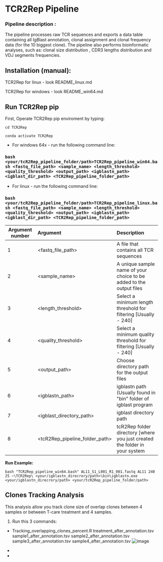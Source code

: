 # TCR2Rep Pipeline 

### Pipeline description :  
The pipeline processes raw TCR sequences and exports a data table containing all IgBlast annotation, clonal assignment and clonal frequency data (for the 10 biggest clone).
The pipeline also performs bioinformatic analyses, such as: clonal size distribution ,  CDR3 lengths distribution and VDJ segments frequencies.

## Installation (manual): 

TCR2Rep for linux - look README_linux.md

TCR2Rep for windows - look README_win64.md

## **Run TCR2Rep pip** 

First, Operate TCR2Rep pip enviroment by typing:

```cd TCR2Rep```

```conda activate TCR2Rep```

- For windows 64x  - run the following command line:
### ```bash <your/tcR2Rep_pipeline_folder/path>TCR2Rep_pipeline_win64.bash <fastq_file_path> <sample_name> <length_threshold> <quality_threshold> <output_path> <igblastn_path> <igblast_dir_path> <TCR2Rep_pipeline_folder_path> ```

- For linux - run the following command line:
### ```bash <your/tcR2Rep_pipeline_folder/path>TCR2Rep_pipeline_linux.bash <fastq_file_path> <sample_name> <length_threshold> <quality_threshold> <output_path> <igblastn_path> <igblast_dir_path> <TCR2Rep_pipeline_folder_path> ```

|Argument number|Argument|Description|
|--|:----|:------|
|1 |<fastq_file_path>|A file that contains all TCR sequences|
|2 |<sample_name>|A unique sample name of your choice to be added to the output files|
|3 |<length_threshold>|Select a minimum length threshold for filtering [Usually - 240]|
|4 |<quality_threshold>|Select a minimum quality threshold for filtering [Usually - 240]|
|5 |<output_path>|Choose directory path for the output files|
|6 |<igblastn_path>|igblastn path (Usually found in "bin" folder of igblast program|
|7 |<igblast_directory_path>|igblast directory path|
|8 |<tcR2Rep_pipeline_folder_path>|tcR2Rep folder directory [where you just created the folder in your system|

**Run Example:**

```bash "TCR2Rep_pipeline_win64.bash" AL11_S1_L001_R1_001.fastq AL11 240 25 ~\TCR2Rep\ <your/igblastn_direcrory/path>\bin\igblastn.exe <your/igblastn_direcrory/path> <your/tcR2Rep_pipeline_folder/path>```

## **Clones Tracking Analysis**
This analysis allow you track clone size of overlap clones between 4 samples or between T-care treatment and 4 samples.
1. Run this 3 commands:
* Tracking_overlapping_clones_percent.R treatment_after_annotation.tsv sample1_after_annotation.tsv sample2_after_annotation.tsv sample3_after_annotation.tsv sample4_after_annotation.tsv
![image](https://github.com/NetaZuckerman/TCR2Rep/assets/83898714/6589899c-42d2-4426-ab98-cc52081e4dae)

*
*


